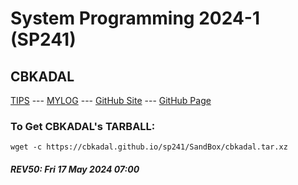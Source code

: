 ---
---
# System Programming 2024-1 (SP241)

## CBKADAL

[TIPS](TIPS/) --- [MYLOG](TXT/mylog.txt) --- [GitHub Site](https://github.com/cbkadal/sp241/) --- [GitHub Page](https://cbkadal.github.io/sp241/) 

### To Get CBKADAL's TARBALL:

```
wget -c https://cbkadal.github.io/sp241/SandBox/cbkadal.tar.xz

```

##### REV50: Fri 17 May 2024 07:00


